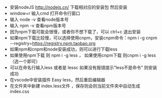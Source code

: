 - 安装nodeJS  http://nodejs.cn/ 下载相对应的安装包 然后安装
- window+r 输入cmd   打开命令行窗口
- 输入 node -v 查看node版本号
- 输入 npm -v 查看npm版本号
- 因为npm下载可能会很慢，或者你不想下载了，可以 ctrl+c 退出安装
- 如果npm下载比较慢，可以选择使用cnpm，安装cnpm命令：npm i -g cnpm --registry=https://registry.npm.taobao.org
- 如果npm和cnpm和node安装成功，则可以进行下载less  
- 如果使用npm下载 则 npm i -g less  ， 如果使用cnpm下载 则cnpm i -g less（选一个即可）
- 可以在命名行输入less 或者是 lessc  如果没有报错提示“less不是命令” 则安装成功
- 在vscode中安装插件 Easy less，然后重启编辑器
- 在文件夹中新建 index.less文件 ，保存则会则当前文件夹中自动生成index.css
